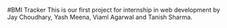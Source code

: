 #BMI Tracker
This is our first project for internship in web development by Jay Choudhary, Yash Meena, Viaml Agarwal and Tanish Sharma.
